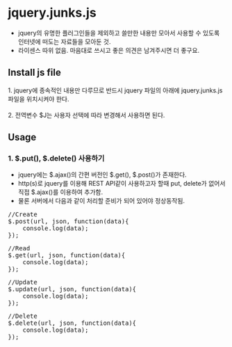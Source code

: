 # jquery.junks.js #
* jquery의 유명한 플러그인들을 제외하고 쓸만한 내용만 모아서 사용할 수 있도록 인터넷에 떠도는 자료들을 모아둔 것.
* 라이센스 따위 없음. 마음대로 쓰시고 좋은 의견은 남겨주시면 더 좋구요.  

## Install js file ##
<div>1. jquery에 종속적인 내용만 다루므로 반드시 jquery 파일의 아래에 jquery.junks.js 파일을 위치시켜야 한다.</div>
<br/>
<div>2. 전역변수 $J는 사용자 선택에 따라 변경해서 사용하면 된다.</div>

## Usage ##

### 1. $.put(), $.delete() 사용하기 ###
* jquery에는 $.ajax()의 간편 버전인 $.get(), $.post()가 존재한다.
* http(s)로 jquery를 이용해 REST API같이 사용하고자 할때 put, delete가 없어서 직접 $.ajax()를 이용하여 추가함.
* 물론 서버에서 다음과 같이 처리할 준비가 되어 있어야 정상동작됨.

<pre>
//Create
$.post(url, json, function(data){  
	console.log(data);  
});
</pre>

<pre>
//Read
$.get(url, json, function(data){  
	console.log(data);  
});
</pre>

<pre>
//Update
$.update(url, json, function(data){  
	console.log(data);  
});
</pre>

<pre>
//Delete
$.delete(url, json, function(data){  
	console.log(data);  
});
</pre>
